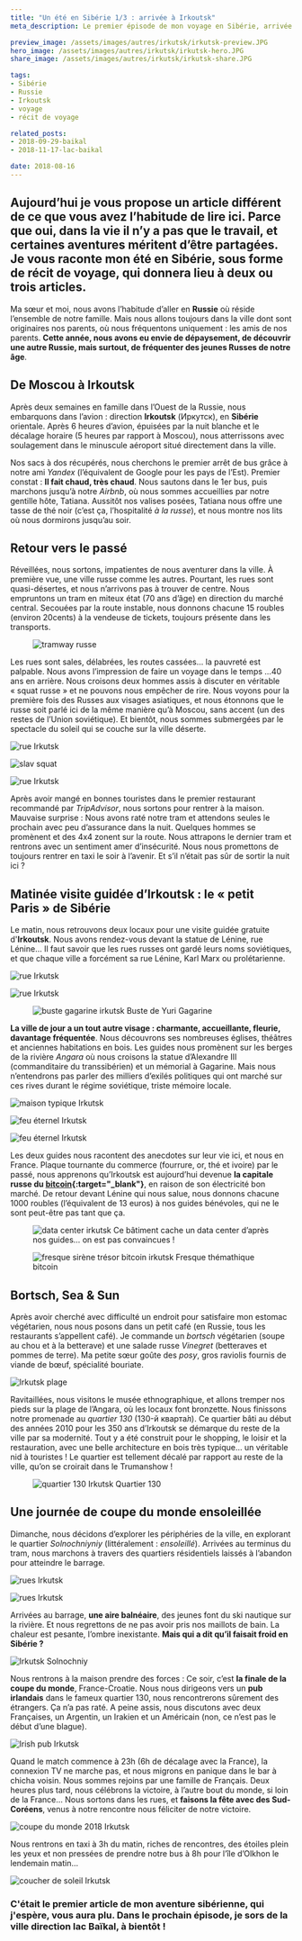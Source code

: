 ```yaml
---
title: "Un été en Sibérie 1/3 : arrivée à Irkoutsk"
meta_description: Le premier épisode de mon voyage en Sibérie, arrivée à Irkoutsk, petit Paris sibérien.

preview_image: /assets/images/autres/irkutsk/irkutsk-preview.JPG
hero_image: /assets/images/autres/irkutsk/irkutsk-hero.JPG
share_image: /assets/images/autres/irkutsk/irkutsk-share.JPG

tags:
- Sibérie
- Russie
- Irkoutsk
- voyage
- récit de voyage

related_posts:
- 2018-09-29-baikal
- 2018-11-17-lac-baikal

date: 2018-08-16
---
```

<h2 class="is-chapo">Aujourd’hui je vous propose un article différent de ce que vous avez l’habitude de lire ici. Parce que oui, dans la vie il n’y a pas que le travail, et certaines aventures méritent d’être partagées. Je vous raconte mon été en Sibérie, sous forme de récit de voyage, qui donnera lieu à deux ou trois articles. </h2>

Ma sœur et moi, nous avons l’habitude d’aller en **Russie** où réside l’ensemble de notre famille. Mais nous allons toujours dans la ville dont sont originaires nos parents, où nous fréquentons uniquement : les amis de nos parents. **Cette année, nous avons eu envie de dépaysement, de découvrir une autre Russie, mais surtout, de fréquenter des jeunes Russes de notre âge**.

## De Moscou à Irkoutsk

Après deux semaines en famille dans l’Ouest de la Russie, nous embarquons dans l’avion : direction **Irkoutsk** (Иркутск), en **Sibérie** orientale. Après 6 heures d’avion, épuisées par la nuit blanche et le décalage horaire (5 heures par rapport à Moscou), nous atterrissons avec soulagement dans le minuscule aéroport situé directement dans la ville.

Nos sacs à dos récupérés, nous cherchons le premier arrêt de bus grâce à notre ami *Yandex* (l’équivalent de Google pour les pays de l’Est). Premier constat : **Il fait chaud, très chaud**. Nous sautons dans le 1er bus, puis marchons jusqu’à notre *Airbnb*, où nous sommes accueillies par notre gentille hôte, Tatiana. Aussitôt nos valises posées, Tatiana nous offre une tasse de thé noir (c’est ça, l’hospitalité *à la russe*), et nous montre nos lits où nous dormirons jusqu’au soir.

## Retour vers le passé

Réveillées, nous sortons, impatientes de nous aventurer dans la ville. À première vue, une ville russe comme les autres. Pourtant, les rues sont quasi-désertes, et nous n’arrivons pas à trouver de centre. Nous empruntons un tram en miteux état (70 ans d’âge) en direction du marché central. Secouées par la route instable, nous donnons chacune 15 roubles (environ 20cents) à la vendeuse de tickets, toujours présente dans les transports.

<figure class="image">
    <img src="/assets/images/autres/irkutsk/irkutsk1.JPG" alt="tramway russe">
</figure>

Les rues sont sales, délabrées, les routes cassées… la pauvreté est palpable. Nous avons l’impression de faire un voyage dans le temps ...40 ans en arrière. Nous croisons deux hommes assis à discuter en véritable « squat russe » et ne pouvons nous empêcher de rire. Nous voyons pour la première fois des Russes aux visages asiatiques, et nous étonnons que le russe soit parlé ici de la même manière qu’à Moscou, sans accent (un des restes de l’Union soviétique). Et bientôt, nous sommes submergées par le spectacle du soleil qui se couche sur la ville déserte.

![rue Irkutsk](/assets/images/autres/irkutsk/irkutsk2.JPG)

![slav squat](/assets/images/autres/irkutsk/irkutsk3.JPG)

![rue Irkutsk](/assets/images/autres/irkutsk/irkutsk4.JPG)

Après avoir mangé en bonnes touristes dans le premier restaurant recommandé par *TripAdvisor*, nous sortons pour rentrer à la maison. Mauvaise surprise : Nous avons raté notre tram et attendons seules le prochain avec peu d’assurance dans la nuit. Quelques hommes se promènent et des 4x4 zonent sur la route. Nous attrapons le dernier tram et rentrons avec un sentiment amer d’insécurité. Nous nous promettons de toujours rentrer en taxi le soir à l’avenir. Et s’il n’était pas sûr de sortir la nuit ici ?

## Matinée visite guidée d’Irkoutsk : le « petit Paris » de Sibérie

Le matin, nous retrouvons deux locaux pour une visite guidée gratuite d'**Irkoutsk**. Nous avons rendez-vous devant la statue de Lénine, rue Lénine… Il faut savoir que les rues russes ont gardé leurs noms soviétiques, et que chaque ville a forcément sa rue Lénine, Karl Marx ou prolétarienne.

![rue Irkutsk](/assets/images/autres/irkutsk/irkutsk5.JPG)

![rue Irkutsk](/assets/images/autres/irkutsk/irkutsk6.JPG)

<figure class="image">
    <img src="/assets/images/autres/irkutsk/irkutsk7.JPG" alt="buste gagarine irkutsk">
    <span class="is-credits">Buste de Yuri Gagarine</span>
</figure>

**La ville de jour a un tout autre visage : charmante, accueillante, fleurie, davantage fréquentée**. Nous découvrons ses nombreuses églises, théâtres et anciennes habitations en bois. Les guides nous promènent sur les berges de la rivière *Angara* où nous croisons la statue d’Alexandre III (commanditaire du transsibérien) et un mémorial à Gagarine. Mais nous n’entendrons pas parler des milliers d’exilés politiques qui ont marché sur ces rives durant le régime soviétique, triste mémoire locale.

![maison typique Irkutsk](/assets/images/autres/irkutsk/irkutsk8.JPG)

![feu éternel Irkutsk](/assets/images/autres/irkutsk/irkutsk9.JPG)

![feu éternel Irkutsk](/assets/images/autres/irkutsk/irkutsk10.JPG)

Les deux guides nous racontent des anecdotes sur leur vie ici, et nous en France. Plaque tournante du commerce (fourrure, or, thé et ivoire) par le passé, nous apprenons qu’Irkoutsk est aujourd’hui devenue **la capitale russe du  [bitcoin](https://fr.wikipedia.org/wiki/Bitcoin){:target="_blank"}**, en raison de son électricité bon marché. De retour devant Lénine qui nous salue, nous donnons chacune 1000 roubles (l’équivalent de 13 euros) à nos guides bénévoles, qui ne le sont peut-être pas tant que ça.

<figure class="image">
    <img src="/assets/images/autres/irkutsk/irkutsk11.JPG" alt="data center irkutsk">
    <span class="is-credits">Ce bâtiment cache un data center d’après nos guides… on est pas convaincues !</span>
</figure>

<figure class="image">
    <img src="/assets/images/autres/irkutsk/irkutsk12.JPG" alt="fresque sirène trésor bitcoin irkutsk">
    <span class="is-credits">Fresque thémathique bitcoin</span>
</figure>

## Bortsch, Sea & Sun

Après avoir cherché avec difficulté un endroit pour satisfaire mon estomac végétarien, nous nous posons dans un petit café (en Russie, tous les restaurants s’appellent café). Je commande un *bortsch* végétarien (soupe au chou et à la betterave) et une salade russe *Vinegret* (betteraves et pommes de terre). Ma petite sœur goûte des *posy*, gros raviolis fournis de viande de bœuf, spécialité bouriate.

![Irkutsk plage](/assets/images/autres/irkutsk/irkutsk13.JPG)

Ravitaillées, nous visitons le musée ethnographique, et allons tremper nos pieds sur la plage de l’Angara, où les locaux font bronzette. Nous finissons notre promenade au *quartier 130* (130-й кварта́л). Ce quartier bâti au début des années 2010 pour les 350 ans d’Irkoutsk se démarque du reste de la ville par sa modernité. Tout y a été construit pour le shopping, le loisir et la restauration, avec une belle architecture en bois très typique… un véritable nid à touristes ! Le quartier est tellement décalé par rapport au reste de la ville, qu’on se croirait dans le Trumanshow !

<figure class="image">
    <img src="/assets/images/autres/irkutsk/irkutsk14.JPG" alt="quartier 130 Irkutsk">
    <span class="is-credits">Quartier 130</span>
</figure>

## Une journée de coupe du monde ensoleillée

Dimanche, nous décidons d’explorer les périphéries de la ville, en explorant le quartier *Solnochniyniy* (littéralement : *ensoleillé*). Arrivées au terminus du tram, nous marchons à travers des quartiers résidentiels laissés à l’abandon pour atteindre le barrage.

![rues Irkutsk](/assets/images/autres/irkutsk/irkutsk15.JPG)

![rues Irkutsk](/assets/images/autres/irkutsk/irkutsk16.JPG)

Arrivées au barrage, **une aire balnéaire**, des jeunes font du ski nautique sur la rivière. Et nous regrettons de ne pas avoir pris nos maillots de bain. La chaleur est pesante, l’ombre inexistante. **Mais qui a dit qu’il faisait froid en Sibérie ?**

![Irkutsk Solnochniy](/assets/images/autres/irkutsk/irkutsk17.JPG)

Nous rentrons à la maison prendre des forces : Ce soir, c’est **la finale de la coupe du monde**, France-Croatie. Nous nous dirigeons vers un **pub irlandais** dans le fameux quartier 130, nous rencontrerons sûrement des étrangers. Ça n’a pas raté. A peine assis, nous discutons avec deux Françaises, un Argentin, un Irakien et un Américain (non, ce n’est pas le début d’une blague).

![Irish pub Irkutsk](/assets/images/autres/irkutsk/irkutsk18.JPG)

Quand le match commence à 23h (6h de décalage avec la France), la connexion TV ne marche pas, et nous migrons en panique dans le bar à chicha voisin. Nous sommes rejoins par une famille de Français. Deux heures plus tard, nous célébrons la victoire, à l’autre bout du monde, si loin de la France… Nous sortons dans les rues, et **faisons la fête avec des Sud-Coréens**, venus à notre rencontre nous féliciter de notre victoire.

![coupe du monde 2018 Irkutsk](/assets/images/autres/irkutsk/irkutsk19.JPG)

Nous rentrons en taxi à 3h du matin, riches de rencontres, des étoiles plein les yeux et non pressées de prendre notre bus à 8h pour l’île d’Olkhon le lendemain matin… 

![coucher de soleil Irkutsk](/assets/images/autres/irkutsk/irkutsk20.JPG)


### C'était le premier article de mon aventure sibérienne, qui j'espère, vous aura plu. Dans le prochain épisode, je sors de la ville direction lac Baïkal, à bientôt !

